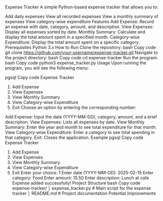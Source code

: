 Expense Tracker
A simple Python-based expense tracker that allows you to:

Add daily expenses
View all recorded expenses
View a monthly summary of expenses
View category-wise expenditure
Features
Add Expense: Record an expense with date, category, amount, and description.
View Expenses: Display all expenses sorted by date.
Monthly Summary: Calculate and display the total amount spent in a specified month.
Category-wise Expenditure: Display the total amount spent on a specific category.
Prerequisites
Python 3.x
How to Run
Clone the repository:
bash
Copy code
git clone https://github.com/your-username/expense-tracker.git
Navigate to the project directory:
bash
Copy code
cd expense-tracker
Run the program:
bash
Copy code
python3 expense_tracker.py
Usage
Upon running the program, you will see the following menu:

pgsql
Copy code
Expense Tracker
1. Add Expense
2. View Expenses
3. View Monthly Summary
4. View Category-wise Expenditure
5. Exit
Choose an option by entering the corresponding number:

Add Expense: Input the date (YYYY-MM-DD), category, amount, and a brief description.
View Expenses: Lists all expenses by date.
View Monthly Summary: Enter the year and month to see total expenditure for that month.
View Category-wise Expenditure: Enter a category to see total spending in that category.
Exit: Closes the application.
Example
pgsql
Copy code
Expense Tracker
1. Add Expense
2. View Expenses
3. View Monthly Summary
4. View Category-wise Expenditure
5. Exit
Enter your choice: 1
Enter date (YYYY-MM-DD): 2025-02-15
Enter category: Food
Enter amount: 15.50
Enter description: Lunch at cafe
Expense added successfully!
Project Structure
bash
Copy code
expense-tracker/
│   expense_tracker.py    # Main script for the expense tracker
│   README.md             # Project documentation
Potential Improvements



